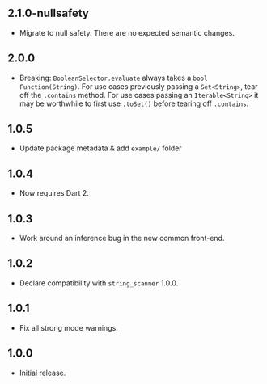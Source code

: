## 2.1.0-nullsafety

* Migrate to null safety. There are no expected semantic changes.

## 2.0.0

* Breaking: `BooleanSelector.evaluate` always takes a `bool Function(String)`.
  For use cases previously passing a `Set<String>`, tear off the `.contains`
  method. For use cases passing an `Iterable<String>` it may be worthwhile to
  first use `.toSet()` before tearing off `.contains`.

## 1.0.5

* Update package metadata & add `example/` folder

## 1.0.4

* Now requires Dart 2.

## 1.0.3

* Work around an inference bug in the new common front-end.

## 1.0.2

* Declare compatibility with `string_scanner` 1.0.0.

## 1.0.1

* Fix all strong mode warnings.

## 1.0.0

* Initial release.

